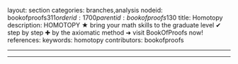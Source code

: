 layout: section
categories: branches,analysis
nodeid: bookofproofs$311
orderid: 1700
parentid: bookofproofs$130
title: Homotopy
description: HOMOTOPY ★ bring your math skills to the graduate level ✔ step by step ✚ by the axiomatic method ➜ visit BookOfProofs now!
references: 
keywords: homotopy
contributors: bookofproofs

---


---


